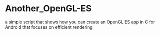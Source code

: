 # Another_OpenGL-ES
a simple script that shows how you can create an OpenGL ES app in C for Android that focuses on efficient rendering
